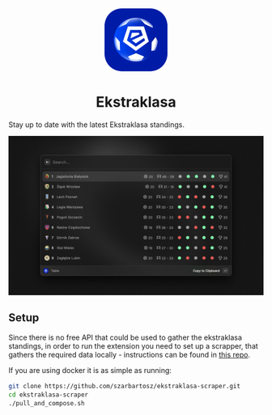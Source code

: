 <div align="center">
  <img src="media/ekstraklasa-logo.png" height="128">
  <h1>Ekstraklasa</h1>
</div>

Stay up to date with the latest Ekstraklasa standings.

![Demo](./media/demo-screenshot.png)

## Setup

Since there is no free API that could be used to gather the ekstraklasa standings, in order to run the extension you need to set up a scrapper, that gathers the required data locally - instructions can be found in [this repo](https://github.com/szarbartosz/ekstraklasa-scraper).

If you are using docker it is as simple as running:

```bash
git clone https://github.com/szarbartosz/ekstraklasa-scraper.git
cd ekstraklasa-scraper
./pull_and_compose.sh
```
